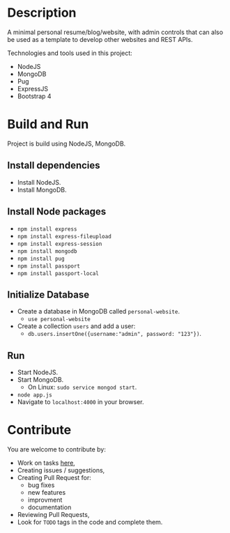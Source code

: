 # Description
A minimal personal resume/blog/website, with admin controls that can also be used as a template to develop other websites and REST APIs.

Technologies and tools used in this project:
- NodeJS
- MongoDB
- Pug
- ExpressJS
- Bootstrap 4

# Build and Run
Project is build using NodeJS, MongoDB.
## Install dependencies
- Install NodeJS.
- Install MongoDB.
## Install Node packages
- `npm install express`
- `npm install express-fileupload`
- `npm install express-session`
- `npm install mongodb`
- `npm install pug`
- `npm install passport`
- `npm install passport-local`
## Initialize Database
- Create a database in MongoDB called `personal-website`.
	- `use personal-website`
- Create a collection `users` and add a user:
	- `db.users.insertOne({username:"admin", password: "123"})`.
## Run
- Start NodeJS.
- Start MongoDB.
	- On Linux: `sudo service mongod start`.
- `node app.js`
- Navigate to `localhost:4000` in your browser.

# Contribute
You are welcome to contribute by:
- Work on tasks [here](https://github.com/sharabiania/blogs/projects/1),
- Creating issues / suggestions,
- Creating Pull Request for:
	- bug fixes
	- new features
	- improvment
	- documentation
- Reviewing Pull Requests,
- Look for `TODO` tags in the code and complete them.
